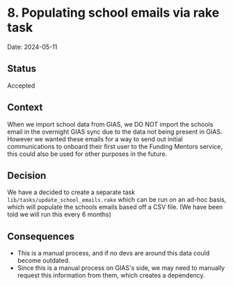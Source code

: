 # 8. Populating school emails via rake task

Date: 2024-05-11

## Status

Accepted

## Context

When we import school data from GIAS, we DO NOT import the schools email in the overnight GIAS sync due to the data not being present in GIAS. However we wanted these emails for a way to send out initial communications to onboard their first user to the Funding Mentors service, this could also be used for other purposes in the future.

## Decision

We have a decided to create a separate task `lib/tasks/update_school_emails.rake` which can be run on an ad-hoc basis, which will populate the schools emails based off a CSV file. (We have been told we will run this every 6 months)

## Consequences

- This is a manual process, and if no devs are around this data could become outdated.
- Since this is a manual process on GIAS's side, we may need to manually request this information from them, which creates a dependency.
